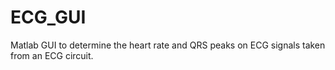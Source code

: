 # ECG_GUI
Matlab GUI to determine the heart rate and QRS peaks on ECG signals taken from an ECG circuit.

